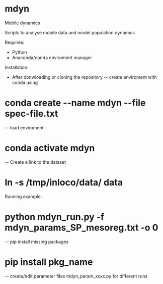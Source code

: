 # mdyn
Mobile dynamics

Scripts to analyse mobile data and model population dynamics

Requires:
- Python
- Anaconda/conda enviroment manager

Installation:
- After donwloading or cloning the repository
-- create enviroment with conda using 
# conda create --name mdyn --file spec-file.txt 
-- load enviroment
# conda activate mdyn
-- Create e link to the dataset
# ln -s /tmp/inloco/data/ data

Running example:
# python mdyn_run.py -f mdyn_params_SP_mesoreg.txt -o 0
-- pip install missing packages
# pip install pkg_name
-- create/edit parameter files mdyn_param_xxxx.py for different runs
